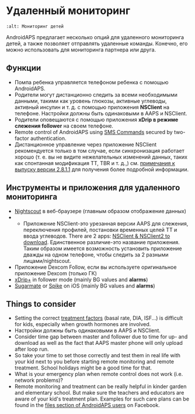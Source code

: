 # Удаленный мониторинг

```{image} ../images/KidsMonitoring.png
:alt: Мониторинг детей
```

AndroidAPS предлагает несколько опций для удаленного мониторинга детей, а также позволяет отправлять удаленные команды. Конечно, его можно использовать для мониторинга партнера или друга.

## Функции

- Помпа ребенка управляется телефоном ребенка с помощью AndroidAPS.
- Родители могут дистанционно следить за всеми необходимыми данными, такими как уровень глюкозы, активные углеводы, активный инсулин и т. д. с помощью приложения **NSClient** на телефоне. Настройки должны быть одинаковыми в AAPS и NSClient.
- Родители оповещаются с помощью приложения **xDrip в режиме слежения follower** на своем телефоне.
- Remote control of AndroidAPS using [SMS Commands](../Children/SMS-Commands.md) secured by two-factor authentication.
- Дистанционное управление через приложение NSClient рекомендуется только в том случае, если синхронизация работает хорошо (т. е. вы не видите нежелательных изменений данных, таких как спонтанная модификация TT, TBR и т. д.,) см. [примечания к выпуску версии 2.8.1.1](Releasenotes-important-hints-2-8-1-1) для получения более подробной информации.

## Инструменты и приложения для удаленного мониторинга

- [Nightscout](https://nightscout.github.io/) в веб-браузере (главным образом отображение данных)
- * Приложение NSClient-это урезанная версии AAPS для слежения, переключения профилей, постановки временных целей TT и ввода углеводов. There are 2 apps:  [NSClient & NSClient2 to download](https://github.com/nightscout/AndroidAPS/releases/). Единственное различие-это название приложения. Таким образом имеется возможность установить приложение дважды на одном телефоне, чтобы следить за 2 разными лицами/nightscout.
- Приложение Dexcom Follow, если вы используете оригинальное приложение Dexcom (только ГК)
- [xDrip+](../Configuration/xdrip.md) in follower mode (mainly BG values and **alarms**)
- [Sugarmate](https://sugarmate.io/) or [Spike](https://spike-app.com/) on iOS (mainly BG values and **alarms**)

## Things to consider

- Setting the correct [treatment factors](FAQ-how-to-begin) (basal rate, DIA, ISF...) is difficult for kids, especially when growth hormones are involved.
- Настройки должны быть одинаковыми в AAPS и NSClient.
- Consider time gap between master and follower due to time for up- and download as well as the fact that AAPS master phone will only upload after loop run.
- So take your time to set those correctly and test them in real life with your kid next to you before starting remote monitoring and remote treatment. School holidays might be a good time for that.
- What is your emergency plan when remote control does not work (i.e. network problems)?
- Remote monitoring and treatment can be really helpful in kinder garden and elementary school. But make sure the teachers and educators are aware of your kid's treatment plan. Examples for such care plans can be found in the [files section of AndroidAPS users](https://www.facebook.com/groups/AndroidAPSUsers/files/) on Facebook.
